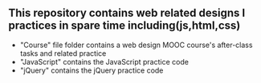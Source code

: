 ## This repository contains web related designs I practices in spare time including(js,html,css)
- "Course" file folder contains a web design MOOC course's after-class tasks and related practice
- "JavaScript" contains the JavaScript practice code
- "jQuery" contains the jQuery practice code